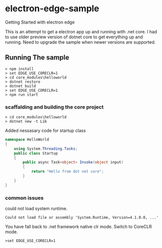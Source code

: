 electron-edge-sample
=====================

Getting Started with electron edge

This is an attempt to get a electron app up and running with .net core. 
I had to use older preview version of dotnet core to get everything up and running.
Need to upgrade the sample when newer versions are supported.

## Running The sample

```
> npm install
> set EDGE_USE_CORECLR=1
> cd core_modules\helloworld
> dotnet restore
> dotnet build
> set EDGE_USE_CORECLR=1
> npm run start
```


### scaffalding and building the core project
```
> cd core_modules\helloworld 
> dotnet new -t Lib
```
Added nessasary code for startup class

```c#
namespace HelloWorld
{
    using System.Threading.Tasks;
    public class Startup
    {
        public async Task<object> Invoke(object input)
        {
            return "Hello from dot net core";
        }
    }
}
```

### common issues
could not load system runtime. 
```
Could not load file or assembly 'System.Runtime, Version=4.1.0.0, ...'
```
You have fall back to .net framework native clr mode. Switch to CoreCLR mode.
```
>set EDGE_USE_CORECLR=1
```